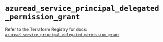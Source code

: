 # `azuread_service_principal_delegated_permission_grant`

Refer to the Terraform Registry for docs: [`azuread_service_principal_delegated_permission_grant`](https://registry.terraform.io/providers/hashicorp/azuread/2.51.0/docs/resources/service_principal_delegated_permission_grant).
